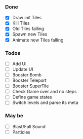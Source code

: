 ### Done
- [x] Draw init Tiles
- [x] Kill Tiles
- [x] Old Tiles falling
- [x] Spawn new Tiles
- [x] Animate new Tiles falling

### Todos
- [ ] Add UI
- [ ] Update UI
- [ ] Booster Bomb
- [ ] Booster Teleport
- [ ] Booster SuperTile
- [ ] Check Game over and no steps
- [ ] Define game states
- [ ] Switch levels and parse its meta

### May be
- [ ] Blast/Fall Sound
- [ ] Particles